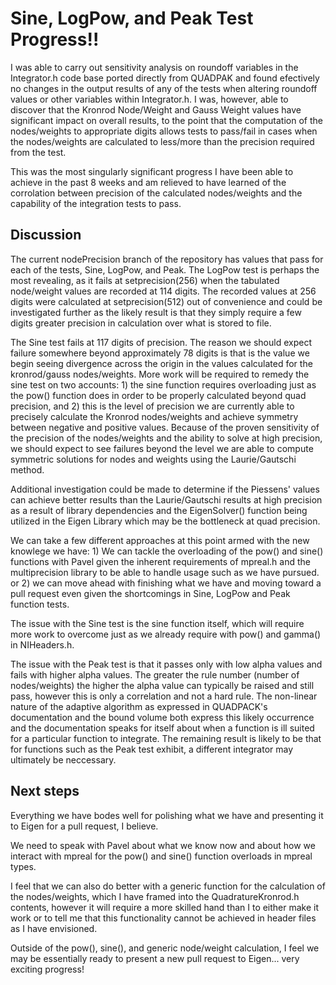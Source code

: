 # Sine, LogPow, and Peak Test Progress!!

I was able to carry out sensitivity analysis on roundoff variables in the Integrator.h code base ported directly from QUADPAK and found efectively no changes in the output results of any of the tests when altering roundoff values or other variables within Integrator.h.  I was, however, able to discover that the Kronrod Node/Weight and Gauss Weight values have significant impact on overall results, to the point that the computation of the nodes/weights to appropriate digits allows tests to pass/fail in cases when the nodes/weights are calculated to less/more than the precision required from the test.

This was the most singularly significant progress I have been able to achieve in the past 8 weeks and am relieved to have learned of the corrolation between precision of the calculated nodes/weights and the capability of the integration tests to pass.

## Discussion 
The current nodePrecision branch of the repository has values that pass for each of the tests, Sine, LogPow, and Peak. The LogPow test is perhaps the most revealing, as it fails at setprecision(256) when the tabulated node/weight values are recorded at 114 digits.  The recorded values at 256 digits were calculated at setprecision(512) out of convenience and could be investigated further as the likely result is that they simply require a few digits greater precision in calculation over what is stored to file.

The Sine test fails at 117 digits of precision.  The reason we should expect failure somewhere beyond approximately 78 digits is that is the value we begin seeing divergence across the origin in the values calculated for the kronrod/gauss nodes/weights.  More work will be required to remedy the sine test on two accounts: 1) the sine function requires overloading just as the pow() function does in order to be properly calculated beyond quad precision, and 2) this is the level of precision we are currently able to precisely calculate the Kronrod nodes/weights and achieve symmetry between negative and positive values.  Because of the proven sensitivity of the precision of the nodes/weights and the ability to solve at high precision, we should expect to see failures beyond the level we are able to compute symmetric solutions for nodes and weights using the Laurie/Gautschi method.

Additional investigation could be made to determine if the Piessens' values can achieve better results than the Laurie/Gautschi results at high precision as a result of library dependencies and the EigenSolver() function being utilized in the Eigen Library which may be the bottleneck at quad precision.

We can take a few different approaches at this point armed with the new knowlege we have: 1) We can tackle the overloading of the pow() and sine() functions with Pavel given the inherent requirements of mpreal.h and the multiprecision library to be able to handle usage such as we have pursued. or 2) we can move ahead with finishing what we have and moving toward a pull request even given the shortcomings in Sine, LogPow and Peak function tests.

The issue with the Sine test is the sine function itself, which will require more work to overcome just as we already require with pow() and gamma() in NIHeaders.h.

The issue with the Peak test is that it passes only with low alpha values and fails with higher alpha values.  The greater the rule number (number of nodes/weights) the higher the alpha value can typically be raised and still pass, however this is only a correlation and not a hard rule. The non-linear nature of the adaptive algorithm as expressed in QUADPACK's documentation and the bound volume both express this likely occurrence and the documentation speaks for itself about when a function is ill suited for a particular function to integrate.  The remaining result is likely to be that for functions such as the Peak test exhibit, a different integrator may ultimately be neccessary.

## Next steps

Everything we have bodes well for polishing what we have and presenting it to Eigen for a pull request, I believe.

We need to speak with Pavel about what we know now and about how we interact with mpreal for the pow() and sine() function overloads in mpreal types.

I feel that we can also do better with a generic function for the calculation of the nodes/weights, which I have framed into the QuadratureKronrod.h contents, however it will require a more skilled hand than I to either make it work or to tell me that this functionality cannot be achieved in header files as I have envisioned.

Outside of the pow(), sine(), and generic node/weight calculation, I feel we may be essentially ready to present a new pull request to Eigen... very exciting progress!


